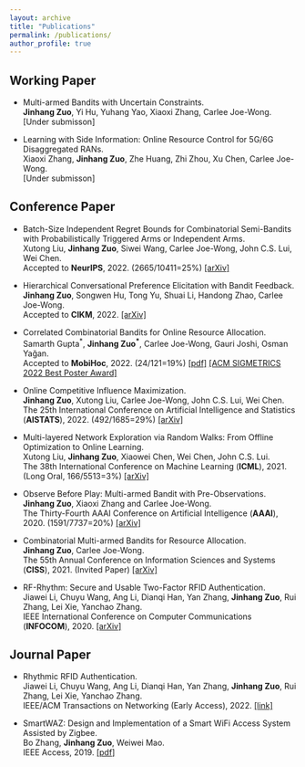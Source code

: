 ```yaml
---
layout: archive
title: "Publications"
permalink: /publications/
author_profile: true
---
```


Working Paper
------
- Multi-armed Bandits with Uncertain Constraints.<br>
**Jinhang Zuo**, Yi Hu, Yuhang Yao, Xiaoxi Zhang, Carlee Joe-Wong.<br>
[Under submisson]

- Learning with Side Information: Online Resource Control for 5G/6G Disaggregated RANs.<br>
Xiaoxi Zhang, **Jinhang Zuo**, Zhe Huang, Zhi Zhou, Xu Chen, Carlee Joe-Wong.<br>
[Under submisson]

Conference Paper
------
- Batch-Size Independent Regret Bounds for Combinatorial Semi-Bandits with Probabilistically Triggered Arms or Independent Arms.<br>
Xutong Liu, **Jinhang Zuo**, Siwei Wang, Carlee Joe-Wong, John C.S. Lui, Wei Chen.<br>
Accepted to **NeurIPS**, 2022. (2665/10411=25%) [[arXiv]](https://arxiv.org/abs/2208.14837)

- Hierarchical Conversational Preference Elicitation with Bandit Feedback.  
**Jinhang Zuo**, Songwen Hu, Tong Yu, Shuai Li, Handong Zhao, Carlee Joe-Wong.  
Accepted to **CIKM**, 2022. [[arXiv]](https://arxiv.org/abs/2209.06129)

- Correlated Combinatorial Bandits for Online Resource Allocation.  
Samarth Gupta<sup>\*</sup>, **Jinhang Zuo<sup>\*</sup>**, Carlee Joe-Wong, Gauri Joshi, Osman Yağan.   
Accepted to **MobiHoc**, 2022. (24/121=19%) [[pdf]](https://www.andrew.cmu.edu/user/gaurij/corr_comb_bandits.pdf) [[ACM SIGMETRICS 2022 Best Poster Award]](https://www.sigmetrics.org/sigmetrics2022/)

- Online Competitive Influence Maximization.  
**Jinhang Zuo**, Xutong Liu, Carlee Joe-Wong, John C.S. Lui, Wei Chen.  
The 25th International Conference on Artificial Intelligence and Statistics (**AISTATS**), 2022. (492/1685=29%) [[arXiv]](https://arxiv.org/abs/2006.13411)

- Multi-layered Network Exploration via Random Walks: From Offline Optimization to Online Learning.  
Xutong Liu, **Jinhang Zuo**, Xiaowei Chen, Wei Chen, John C.S. Lui.  
The 38th International Conference on Machine Learning (**ICML**), 2021. (Long Oral, 166/5513=3%) [[arXiv]](https://arxiv.org/abs/2106.05065)

-  Observe Before Play: Multi-armed Bandit with Pre-Observations.  
**Jinhang Zuo**, Xiaoxi Zhang and Carlee Joe-Wong.  
The Thirty-Fourth AAAI Conference on Artificial Intelligence (**AAAI**), 2020. (1591/7737=20%) [[arXiv]](https://arxiv.org/abs/1911.09458)

- Combinatorial Multi-armed Bandits for Resource Allocation.  
**Jinhang Zuo**, Carlee Joe-Wong.  
The 55th Annual Conference on Information Sciences and Systems (**CISS**), 2021. (Invited Paper) [[arXiv]](https://arxiv.org/abs/2105.04373)

- RF-Rhythm: Secure and Usable Two-Factor RFID Authentication.  
Jiawei Li, Chuyu Wang, Ang Li, Dianqi Han, Yan Zhang, **Jinhang Zuo**, Rui Zhang, Lei Xie, Yanchao Zhang.  
IEEE International Conference on Computer Communications (**INFOCOM**), 2020. [[arXiv]](https://arxiv.org/abs/2003.08923)

Journal Paper
------
- Rhythmic RFID Authentication.  
Jiawei Li, Chuyu Wang, Ang Li, Dianqi Han, Yan Zhang, **Jinhang Zuo**, Rui Zhang, Lei Xie, Yanchao Zhang.  
IEEE/ACM Transactions on Networking (Early Access), 2022. [[link]](https://ieeexplore.ieee.org/document/9893050)

- SmartWAZ: Design and Implementation of a Smart WiFi Access System Assisted by Zigbee.  
Bo Zhang, **Jinhang Zuo**, Weiwei Mao.  
IEEE Access, 2019. [[pdf]](https://ieeexplore.ieee.org/stamp/stamp.jsp?tp=&arnumber=8649629)